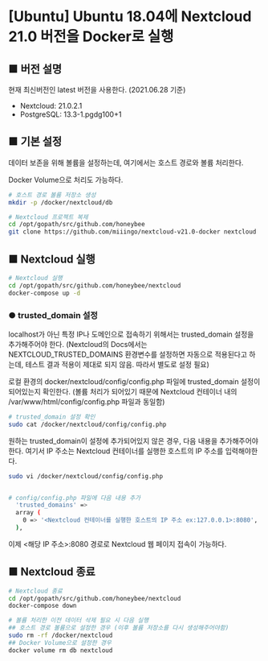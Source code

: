 # [Ubuntu] Ubuntu 18.04에 Nextcloud 21.0 버전을 Docker로 실행

## ■ 버전 설명

현재 최신버전인 latest 버전을 사용한다. (2021.06.28 기준)
- Nextcloud: 21.0.2.1
- PostgreSQL: 13.3-1.pgdg100+1


## ■ 기본 설정

데이터 보존을 위해 볼륨을 설정하는데, 여기에서는 호스트 경로와 볼륨 처리한다.

Docker Volume으로 처리도 가능하다.

```bash
# 호스트 경로 볼륨 저장소 생성
mkdir -p /docker/nextcloud/db

# Nextcloud 프로젝트 복제
cd /opt/gopath/src/github.com/honeybee
git clone https://github.com/miiingo/nextcloud-v21.0-docker nextcloud

```


## ■ Nextcloud 실행

```bash
# Nextcloud 실행
cd /opt/gopath/src/github.com/honeybee/nextcloud
docker-compose up -d

```


### ● trusted_domain 설정

localhost가 아닌 특정 IP나 도메인으로 접속하기 위해서는 trusted_domain 설정을 추가해주어야 한다.
(Nextcloud의 Docs에서는 NEXTCLOUD_TRUSTED_DOMAINS 환경변수를 설정하면 자동으로 적용된다고 하는데, 테스트 결과 적용이 제대로 되지 않음. 따라서 별도로 설정 필요)

로컬 환경의 docker/nextcloud/config/config.php 파일에 trusted_domain 설정이 되어있는지 확인한다.
(볼륨 처리가 되어있기 때문에 Nextcloud 컨테이너 내의 /var/www/html/config/config.php 파일과 동일함)

```bash
# trusted_domain 설정 확인
sudo cat /docker/nextcloud/config/config.php

```

원하는 trusted_domain이 설정에 추가되어있지 않은 경우, 다음 내용을 추가해주어야 한다.
여기서 IP 주소는 Nextcloud 컨테이너를 실행한 호스트의 IP 주소를 입력해야한다.
```bash
sudo vi /docker/nextcloud/config/config.php


# config/config.php 파일에 다음 내용 추가
  'trusted_domains' => 
  array (
    0 => '<Nextcloud 컨테이너를 실행한 호스트의 IP 주소 ex:127.0.0.1>:8080',
  ),

```

이제 <해당 IP 주소>:8080 경로로 Nextcloud 웹 페이지 접속이 가능하다.



## ■ Nextcloud 종료

```bash
# Nextcloud 종료
cd /opt/gopath/src/github.com/honeybee/nextcloud
docker-compose down

# 볼륨 처리한 이전 데이터 삭제 필요 시 다음 실행 
## 호스트 경로 볼륨으로 설정한 경우 (이후 볼륨 저장소를 다시 생성해주어야함)
sudo rm -rf /docker/nextcloud
## Docker Volume으로 설정한 경우
docker volume rm db nextcloud

```